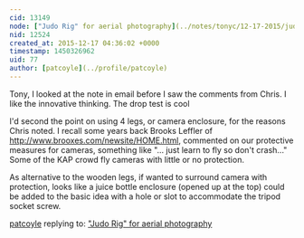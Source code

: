 ```yaml
---
cid: 13149
node: ["Judo Rig" for aerial photography](../notes/tonyc/12-17-2015/judo-rig-for-aerial-photography)
nid: 12524
created_at: 2015-12-17 04:36:02 +0000
timestamp: 1450326962
uid: 77
author: [patcoyle](../profile/patcoyle)
---
```


Tony, I looked at the note in email before I saw the comments from Chris. I like the innovative thinking. The drop test is cool

I'd second the point on using 4 legs, or camera enclosure, for the reasons Chris noted. I recall some years back Brooks Leffler of http://www.brooxes.com/newsite/HOME.html, commented on our protective measures for cameras, something like "... just learn to fly so don't crash..." Some of the KAP crowd fly cameras with little or no protection.

As alternative to the wooden legs, if wanted to surround camera with protection, looks like a juice bottle enclosure (opened up at the top) could be added to the basic idea with a hole or slot to accommodate the tripod socket screw.

[patcoyle](../profile/patcoyle) replying to: ["Judo Rig" for aerial photography](../notes/tonyc/12-17-2015/judo-rig-for-aerial-photography)

